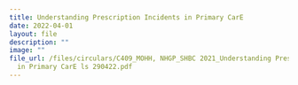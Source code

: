 ```yaml
---
title: Understanding Prescription Incidents in Primary CarE
date: 2022-04-01
layout: file
description: ""
image: ""
file_url: /files/circulars/C409_MOHH, NHGP_SHBC 2021_Understanding Prescription Incidents
  in Primary CarE ls 290422.pdf
---
```

